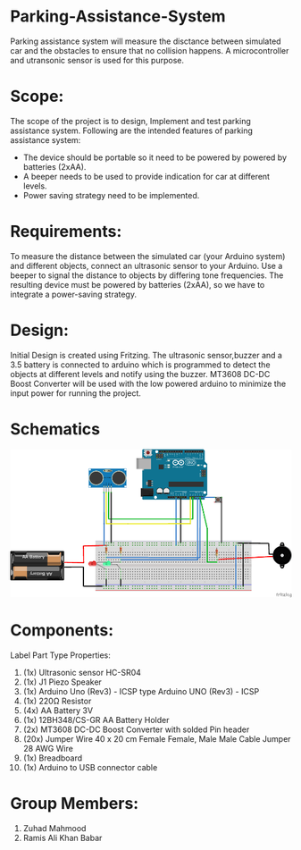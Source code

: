 # Parking-Assistance-System
Parking assistance system will measure the disctance between simulated car and the obstacles to ensure that no collision happens. A microcontroller and utransonic sensor is used for this purpose.

# Scope:
The scope of the project is to design, Implement and test parking assistance system. Following are the intended features of parking assistance system:
*	The device should be portable so it need to be powered by powered by batteries (2xAA). 
*	A beeper needs to be used to provide indication for car at different levels.
*	Power saving strategy need to be implemented. 

# Requirements:
To measure the distance between the simulated car (your Arduino system) and different objects, connect an ultrasonic sensor to your Arduino. Use a beeper to signal the distance to objects by differing tone frequencies. The resulting device must be powered by batteries (2xAA), so we have to integrate a power-saving strategy.

# Design:
Initial Design is created using Fritzing. The ultrasonic sensor,buzzer and a 3.5 battery is connected to arduino which is programmed to detect the objects at different levels and notify using the buzzer. MT3608 DC-DC Boost Converter will be used with the low powered arduino to minimize the input power for running the project. 
# Schematics
![Hardware-Design](https://github.com/zuhadmahmood/Parking-Assistance-System/blob/a9ecaa54b2dcd59a5a30f52fa36003a6b9d7365b/Images/Scmentics.png)

# Components:
Label	Part Type	Properties:
1. (1x) Ultrasonic sensor HC-SR04
1. (1x) J1	Piezo Speaker	
1. (1x) Arduino Uno (Rev3) - ICSP	type Arduino UNO (Rev3) - ICSP
1. (1x) 220Ω Resistor		
1. (4x) AA Battery 3V 
1. (1x) 12BH348/CS-GR AA Battery Holder
1. (2x) MT3608 DC-DC Boost Converter with solded Pin header
1. (20x) Jumper Wire 40 x 20 cm Female Female, Male Male Cable Jumper 28 AWG Wire
1. (1x) Breadboard
1. (1x) Arduino to USB connector cable

# Group Members:
1. Zuhad Mahmood
2. Ramis Ali Khan Babar
